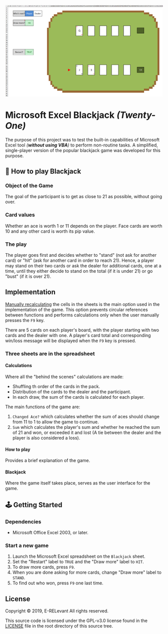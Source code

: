 ![Project Preview Image](/media/preview.png)

# Microsoft Excel Blackjack _(Twenty-One)_

The purpose of this project was to test the built-in capabilities of Microsoft Excel tool _(**without using VBA**)_ to perform non-routine tasks. A simplified, single-player version of the popular blackjack game was developed for this purpose.

## 🤔 How to play Blackjack

### Object of the Game

The goal of the participant is to get as close to 21 as possible, without going over.

### Card values

Whether an ace is worth 1 or 11 depends on the player. Face cards are worth 10 and any other card is worth its pip value.

### The play

The player goes first and decides whether to "stand" (not ask for another card) or "hit" (ask for another card in order to reach 21). Hence, a player may stand on their two cards or ask the dealer for additional cards, one at a time, until they either decide to stand on the total (if it is under 21) or go "bust" (if it is over 21).

## Implementation

[Manually recalculating](https://support.microsoft.com/en-us/office/change-formula-recalculation-iteration-or-precision-in-excel-73fc7dac-91cf-4d36-86e8-67124f6bcce4) the cells in the sheets is the main option used in the implementation of the game. This option prevents circular references between functions and performs calculations only when the user manually presses the `F9` key.

There are 5 cards on each player's board, with the player starting with two cards and the dealer with one. A player's card total and corresponding win/loss message will be displayed when the `F9` key is pressed.

### Three sheets are in the spreadsheet

#### Calculations

Where all the "behind the scenes" calculations are made:

- Shuffling th order of the cards in the pack.
- Distribution of the cards to the dealer and the participant.
- In each draw, the sum of the cards is calculated for each player.

The main functions of the game are:

1. `Changed Ace?` which calculates whether the sum of aces should change from 11 to 1 to allow the game to continue.
2. `Sum` which calculates the player's sum and whether he reached the sum of 21 and won, or exceeded it and lost (A tie between the dealer and the player is also considered a loss).

#### How to play

Provides a brief explanation of the game.

#### Blackjack

Where the game itself takes place, serves as the user interface for the game.

## 🕹️ Getting Started

### Dependencies

- Microsoft Office Excel 2003, or later.

### Start a new game

1. Launch the Microsoft Excel spreadsheet on the `Blackjack` sheet.
2. Set the "Restart" label to `TRUE` and the "Draw more" label to `HIT`.
3. To draw more cards, press `F9`.
4. When you are done asking for more cards, change "Draw more" label to `STAND`.
5. To find out who won, press `F9` one last time.

## License

Copyright © 2019, E-RELevant
All rights reserved.

This source code is licensed under the GPL-v3.0 license found in the [LICENSE](LICENSE) file in the root directory of this source tree.
